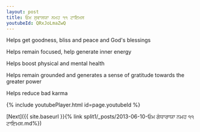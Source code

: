 ```yaml
---
layout: post
title: ਓਮ ਸੁਵਾਸਯਾ ਨਮਹ ੧੧ ਟਾਇਮਸ
youtubeId: QRxJoLmaZwQ
---
```

 
 
Helps get goodness, bliss and peace and God's blessings
 
Helps remain focused, help generate inner energy 
 
Helps boost physical and mental health 
 
Helps remain grounded and generates a sense of gratitude towards the greater power 
 
Helps reduce bad karma
 
 
 
 


{% include youtubePlayer.html id=page.youtubeId %}
 
[Next]({{ site.baseurl }}{% link  split1/_posts/2013-06-10-ਓਮ ਗੰਧਾਰਾਯਾ ਨਮਹ ੧੧ ਟਾਇਮਸ.md%})
 
